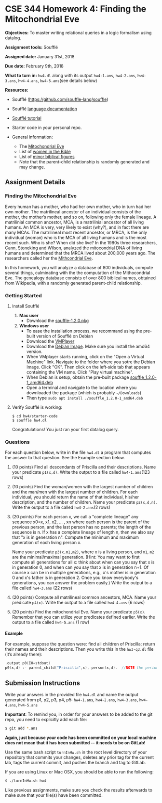 # CSE 344 Homework 4: Finding the Mitochondrial Eve

**Objectives:**
To master writing relational queries in a logic formalism using datalog.

**Assignment tools:**
Soufflé

**Assigned date:** January 31st, 2018

**Due date:** February 9th, 2018

**What to turn in:**  `hw4.dl` along with its output `hw4-1.ans`, `hw4-2.ans`, `hw4-3.ans`, `hw4-4.ans`, `hw4-5.ans`(see details below)

**Resources:** 

- Soufflé (https://github.com/souffle-lang/souffle)
    
- Soufflé [language documentation](http://souffle-lang.org/docs/datalog/)

- [Soufflé tutorial](http://souffle-lang.org/pdf/SoufflePLDITutorial.pdf)

- Starter code in your personal repo.

- General information:
    - The [Mitochondrial Eve](https://en.wikipedia.org/wiki/Mitochondrial_Eve)        
    - List of [women in the Bible](https://en.wikipedia.org/wiki/List_of_women_in_the_Bible)         
    - List of [minor biblical figures](https://en.wikipedia.org/wiki/List_of_minor_biblical_figures,_A%E2%80%93K)        
    - Note that the parent-child relationship is randomly generated and may change.


## Assignment Details


### Finding the Mitochondrial Eve

Every human has a mother, who had her own mother, who in turn had her own mother.  The matrilineal ancestor of an individual consists of the mother, the mother’s mother, and so on, following only the female lineage.  A matrilinial common ancestor, MCA, is a matrilinial ancestor of all living humans.  An MCA is very, very likely to exist (why?), and in fact there are many MCAs.  The matrilineal most recent ancestor, or MRCA, is the only individual (woman) who is the MCA of all living humans and is the most recent such.  Who is she?  When did she live?  In the 1980s three researchers, Cann, Stoneking and Wilson, analyzed the mitocondrial DNA of living humans and determined that the MRCA lived about 200,000 years ago.  The researchers called her the [Mithcondrial Eve](https://en.wikipedia.org/wiki/Mitochondrial_Eve).

In this homework, you will analyze a database of 800 individuals, compute several things, culminating with the the computation of the Mithocondrial Eve.  The genealogy database consists of over 800 biblical names, obtained from Wikipedia, with a randomly generated parent-child relationship.

### Getting Started

1. Install Soufflé
    1. **Mac user**
        * Download the [souffle-1.2.0.pkg](https://github.com/souffle-lang/souffle/releases/tag/1.2.0)
    2. **Windows user**
        * To ease the installation process, we recommand using the pre-built version of Soufflé on Debian
        * Download the [VMPlayer](https://my.vmware.com/en/web/vmware/free#desktop_end_user_computing/vmware_workstation_player/12_0) 
        * Download the [Debian Image](https://www.debian.org/distrib/netinst). Make sure you install the amd64 version.
        * When VMplayer starts running, click on the "Open a Virtual Machine" link.  Navigate to the folder where you sotre the Debian Image. Click "OK".  Then click on the left-side tab that appears containing the VM name. Click "Play virtual machine".
        * When Debian is setup, obtain the pre-built package [souffle_1.2.0-1_amd64.deb](https://github.com/souffle-lang/souffle/releases/tag/1.2.0)
        * Open a terminal and navigate to the location where you downloaded the package (which is probably `~/Downloads`)
        * Then type `sudo apt install ./souffle_1.2.0-1_amd64.deb`

2. Verify Soufflé is working:
    ```
    $ cd hw4/starter-code
    $ souffle hw4.dl
    ```
  
    Congratulations! You just ran your first datalog query.

### Questions
For each question below, write in the file `hw4.dl` a program that computes the answer to that question. See the Example section below.

1. (10 points) Find all descendants of Priscilla and their descriptions.  Name your predicate `p1(x,d)`. Write the output to a file called `hw4-1.ans`(123 rows)


2. (10 points) Find the woman/women with the largest number of children and the man/men with the largest number of children. For each individual, you should return the name of that individual, his/her description, and the number of children. Name your predicate `p2(x,d,n)`. Write the output to a file called `hw4-2.ans`(2 rows)


3. (20 points) For each person x, we call a "complete lineage" any sequence x0=x, x1, x2, … , xn where each person is the parent of the previous person, and the last person has no parents; the length of the sequence is n.  If x has a complete lineage of length n, then we also say that "x is in generation n".  Compute the minimum and maximum generation of each living person x. 

    Name your predicate `p3(x,m1,m2)`, where x is a living person, and `m1`, `m2` are the minimal/maximal generation. (Hint: You may want to first compute all generations for all x: think about when can you say that x is in generation 0, and when can you say that x is in generation n+1.  Of course x can be in multiple generations, e.g., x's mother is in generation 0 and x's father is in generation 2.   Once you know everybody's generations, you can answer the problem easily.) Write the output to a file called `hw4-3.ans` (22 rows)

4. (20 points) Compute all matrilineal common ancestors, MCA. Name your predicate `p4(x)`. Write the output to a file called `hw4-4.ans` (6 rows)

5. (20 points) Find the mitochondrial Eve.  Name your predicate `p5(x)`. Remember that you can utilize your predicates defined earlier. Write the output to a file called `hw4-5.ans` (1 row)


#### Example

For example, suppose the question were: find all children of Priscilla; return their names and their descriptions. Then you write this in the `hw3-q3.dl` file (it’s already there):

```c
.output p0(IO=stdout)
p0(x,d) :- parent_child("Priscilla",x), person(x,d).  //NOTE the period at the end 
```

## Submission Instructions

Write your answers in the provided file `hw4.dl` and name the output generated from p1, p2, p3, p4, p5: `hw4-1.ans`, `hw4-2.ans`, `hw4-3.ans`, `hw4-4.ans`, `hw4-5.ans`

**Important**: To remind you, in order for your answers to be added to the git repo, 
you need to explicitly add each file:

```sh
$ git add *.ans
```

**Again, just because your code has been committed on your local machine does not mean that it has been 
submitted -- it needs to be on GitLab!**

Use the same bash script `turnInHw.sh` in the root level directory of your repository that 
commits your changes, deletes any prior tag for the current lab, tags the current commit,
and pushes the branch and tag to GitLab. 

If you are using Linux or Mac OSX, you should be able to run the following:

```sh
$ ./turnInHw.sh hw4
```

Like previous assignments, make sure you check the results afterwards to make sure that your file(s)
have been committed.
